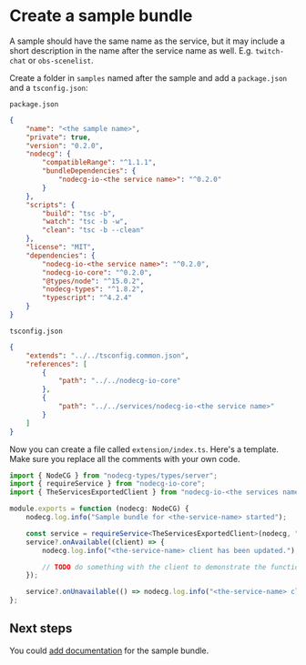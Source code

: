 # Create a sample bundle

A sample should have the same name as the service, but it may include a short description in the name after the service name as well.
E.g. `twitch-chat` or `obs-scenelist`.

Create a folder in `samples` named after the sample and add a `package.json` and a `tsconfig.json`:

`package.json`

```json
{
    "name": "<the sample name>",
    "private": true,
    "version": "0.2.0",
    "nodecg": {
        "compatibleRange": "^1.1.1",
        "bundleDependencies": {
            "nodecg-io-<the service name>": "^0.2.0"
        }
    },
    "scripts": {
        "build": "tsc -b",
        "watch": "tsc -b -w",
        "clean": "tsc -b --clean"
    },
    "license": "MIT",
    "dependencies": {
        "nodecg-io-<the service name>": "^0.2.0",
        "nodecg-io-core": "^0.2.0",
        "@types/node": "^15.0.2",
        "nodecg-types": "^1.8.2",
        "typescript": "^4.2.4"
    }
}
```

`tsconfig.json`

```json
{
    "extends": "../../tsconfig.common.json",
    "references": [
        {
            "path": "../../nodecg-io-core"
        },
        {
            "path": "../../services/nodecg-io-<the service name>"
        }
    ]
}
```

Now you can create a file called `extension/index.ts`. Here's a template. Make sure you replace all the comments with your own code.

```typescript
import { NodeCG } from "nodecg-types/types/server";
import { requireService } from "nodecg-io-core";
import { TheServicesExportedClient } from "nodecg-io-<the services name>";

module.exports = function (nodecg: NodeCG) {
    nodecg.log.info("Sample bundle for <the-service-name> started");

    const service = requireService<TheServicesExportedClient>(nodecg, "<the-service-name>");
    service?.onAvailable((client) => {
        nodecg.log.info("<the-service-name> client has been updated.");

        // TODO do something with the client to demonstrate the functionality.
    });

    service?.onUnavailable(() => nodecg.log.info("<the-service-name> client has been unset."));
};
```

## Next steps

You could [add documentation](create_sample.md) for the sample bundle.
